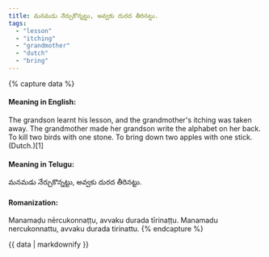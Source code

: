 ```yaml
---
title: మనమడు నేర్చుకొన్నట్టు, అవ్వకు దురద తీరినట్టు.
tags:
  - "lesson"
  - "itching"
  - "grandmother"
  - "dutch"
  - "bring"
---
```


{% capture data %}
#### Meaning in English:
The grandson learnt his lesson, and the grandmother's itching was taken away.
The grandmother made her grandson write the alphabet on her back.
To kill two birds with one stone.
To bring down two apples with one stick. (Dutch.)[1]

#### Meaning in Telugu:
మనమడు నేర్చుకొన్నట్టు, అవ్వకు దురద తీరినట్టు.

#### Romanization:
Manamaḍu nērcukonnaṭṭu, avvaku durada tīrinaṭṭu.
Manamadu nercukonnattu, avvaku durada tirinattu.
{% endcapture %}

{{ data | markdownify }}

